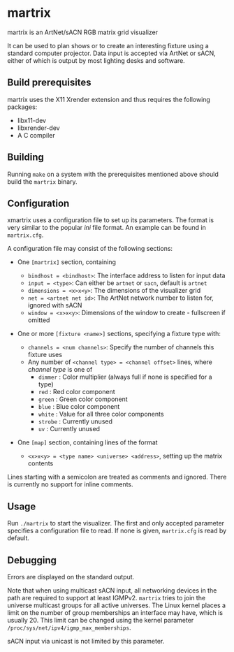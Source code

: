 # martrix
martrix is an ArtNet/sACN RGB matrix grid visualizer

It can be used to plan shows or to create an interesting fixture using a
standard computer projector. Data input is accepted via ArtNet or sACN,
either of which is output by most lighting desks and software.

## Build prerequisites

martrix uses the X11 Xrender extension and thus requires the following packages:

* libx11-dev
* libxrender-dev
* A C compiler

## Building

Running `make` on a system with the prerequisites mentioned above should build the
`martrix` binary.

## Configuration

xmartrix uses a configuration file to set up its parameters. The format is
very similar to the popular *ini* file format. An example can be found in
`martrix.cfg`.

A configuration file may consist of the following sections:

* One `[martrix]` section, containing
	* `bindhost = <bindhost>`: The interface address to listen for input data
	* `input = <type>`: Can either be `artnet` or `sacn`, default is `artnet`
	* `dimensions = <x>x<y>`: The dimensions of the visualizer grid
	* `net = <artnet net id>`: The ArtNet network number to listen for, ignored with sACN
	* `window = <x>x<y>`: Dimensions of the window to create - fullscreen if omitted
* One or more `[fixture <name>]` sections, specifying a fixture type with:
	* `channels = <num channels>`: Specify the number of channels this fixture uses
	* Any number of `<channel type> = <channel offset>` lines, where *channel type* is one of
		* `dimmer` : Color multiplier (always full if none is specified for a type)
		* `red` : Red color component
		* `green` : Green color component
		* `blue` : Blue color component
		* `white` : Value for all three color components
		* `strobe` : Currently unused
		* `uv` : Currently unused

* One `[map]` section, containing lines of the format
	* `<x>x<y> = <type name> <universe> <address>`, setting up the matrix contents

Lines starting with a semicolon are treated as comments and ignored. There is currently no
support for inline comments.

## Usage

Run `./martrix` to start the visualizer. The first and only accepted parameter
specifies a configuration file to read. If none is given, `martrix.cfg` is read
by default.

## Debugging

Errors are displayed on the standard output.

Note that when using multicast sACN input, all networking devices in the path are required
to support at least IGMPv2. `martrix` tries to join the universe multicast groups for all active
universes. The Linux kernel places a limit on the number of group memberships an interface may have,
which is usually 20. This limit can be changed using the kernel parameter `/proc/sys/net/ipv4/igmp_max_memberships`.

sACN input via unicast is not limited by this parameter.
